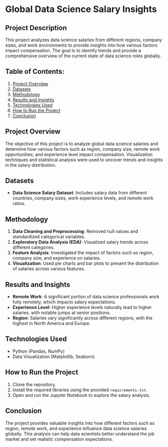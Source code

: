 # **Global Data Science Salary Insights**

## **Project Description**  
This project analyzes data science salaries from different regions, company sizes, and work environments to provide insights into how various factors impact compensation. The goal is to identify trends and provide a comprehensive overview of the current state of data science roles globally.

## **Table of Contents**:
1. [Project Overview](#project-overview)
2. [Datasets](#datasets)
3. [Methodology](#methodology)
4. [Results and Insights](#results-and-insights)
5. [Technologies Used](#technologies-used)
6. [How to Run the Project](#how-to-run-the-project)
7. [Conclusion](#conclusion)

## **Project Overview**  
The objective of this project is to analyze global data science salaries and determine how various factors such as region, company size, remote work opportunities, and experience level impact compensation. Visualization techniques and statistical analysis were used to uncover trends and insights in the salary distribution.

## **Datasets**  
- **Data Science Salary Dataset**: Includes salary data from different countries, company sizes, work experience levels, and remote work ratios.

## **Methodology**  
1. **Data Cleaning and Preprocessing**: Removed null values and standardized categorical variables.
2. **Exploratory Data Analysis (EDA)**: Visualized salary trends across different categories.
3. **Feature Analysis**: Investigated the impact of factors such as region, company size, and experience on salaries.
4. **Visualization**: Used pie charts and bar plots to present the distribution of salaries across various features.

## **Results and Insights**  
- **Remote Work**: A significant portion of data science professionals work fully remotely, which impacts salary expectations.
- **Experience Level**: Higher experience levels naturally lead to higher salaries, with notable jumps at senior positions.
- **Region**: Salaries vary significantly across different regions, with the highest in North America and Europe.
  
## **Technologies Used**  
- Python (Pandas, NumPy)
- Data Visualization (Matplotlib, Seaborn)

## **How to Run the Project**  
1. Clone the repository.
2. Install the required libraries using the provided `requirements.txt`.
3. Open and run the Jupyter Notebook to explore the salary analysis.

## **Conclusion**  
The project provides valuable insights into how different factors such as region, remote work, and experience influence data science salaries globally. This analysis can help data scientists better understand the job market and set realistic compensation expectations.
